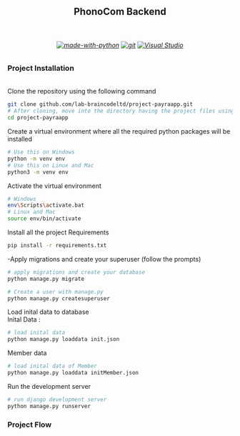 <h2 align="center"> PhonoCom Backend </h2><br>

<h6 align="Center">

[![made-with-python](https://img.shields.io/badge/Made%20with-Python-1f425f.svg)](https://www.python.org/)
 [![git](https://badgen.net/badge/icon/git?icon=git&label)](https://git-scm.com) [![Visual Studio](https://badgen.net/badge/icon/visualstudio?icon=visualstudio&label)](https://visualstudio.microsoft.com) 

</h6>

 <h3> Project Installation </h3>
 <br>
Clone the repository using the following command

```bash
git clone github.com/lab-braincodeltd/project-payraapp.git
# After cloning, move into the directory having the project files using the change directory command
cd project-payraapp
```
Create a virtual environment where all the required python packages will be installed

```bash
# Use this on Windows
python -m venv env
# Use this on Linux and Mac
python3 -m venv env
```
Activate the virtual environment

```bash
# Windows
env\Scripts\activate.bat
# Linux and Mac
source env/bin/activate
```
Install all the project Requirements
```bash
pip install -r requirements.txt
```
-Apply migrations and create your superuser (follow the prompts)
```bash
# apply migrations and create your database
python manage.py migrate

# Create a user with manage.py
python manage.py createsuperuser
```
Load inital data to database <br>
Inital Data : 
```bash
# load inital data
python manage.py loaddata init.json
```
Member data
```bash
# load inital data of Member
python manage.py loaddata initMember.json
```
Run the development server

```bash
# run django development server
python manage.py runserver
```

<h3>Project Flow</h3>